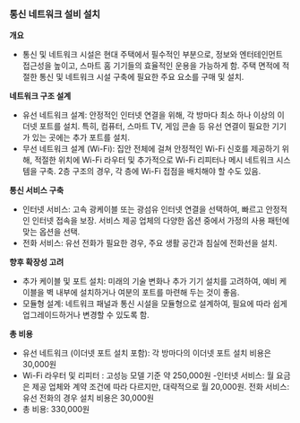 ### 통신 네트워크 설비 설치

**개요**

- 통신 및 네트워크 시설은 현대 주택에서 필수적인 부분으로, 정보와 엔터테인먼트 접근성을 높이고, 스마트 홈 기기들의 효율적인 운용을 가능하게 함. 주택 면적에 적절한 통신 및 네트워크 시설 구축에 필요한 주요 요소를 구매 및 설치.

**네트워크 구조 설계**

- 유선 네트워크 설계: 안정적인 인터넷 연결을 위해, 각 방마다 최소 하나 이상의 이더넷 포트를 설치. 특히, 컴퓨터, 스마트 TV, 게임 콘솔 등 유선 연결이 필요한 기기가 있는 곳에는 추가 포트를 설치.
- 무선 네트워크 설계 (Wi-Fi): 집안 전체에 걸쳐 안정적인 Wi-Fi 신호를 제공하기 위해, 적절한 위치에 Wi-Fi 라우터 및 추가적으로 Wi-Fi 리피터나 메시 네트워크 시스템을 구축. 2층 구조의 경우, 각 층에 Wi-Fi 접점을 배치해야 할 수도 있음.

**통신 서비스 구축**

- 인터넷 서비스: 고속 광케이블 또는 광섬유 인터넷 연결을 선택하여, 빠르고 안정적인 인터넷 접속을 보장. 서비스 제공 업체의 다양한 옵션 중에서 가정의 사용 패턴에 맞는 옵션을 선택.
- 전화 서비스: 유선 전화가 필요한 경우, 주요 생활 공간과 침실에 전화선을 설치.

**향후 확장성 고려**
- 추가 케이블 및 포트 설치: 미래의 기술 변화나 추가 기기 설치를 고려하여, 예비 케이블을 벽 내부에 설치하거나 여분의 포트를 마련해 두는 것이 좋음.
- 모듈형 설계: 네트워크 패널과 통신 시설을 모듈형으로 설계하여, 필요에 따라 쉽게 업그레이드하거나 변경할 수 있도록 함.

**총 비용**
- 유선 네트워크 (이더넷 포트 설치 포함): 각 방마다의 이더넷 포트 설치 비용은 30,000원
- Wi-Fi 라우터 및 리피터 : 고성능 모델 기준 약 250,000원
-인터넷 서비스: 월 요금은 제공 업체와 계약 조건에 따라 다르지만, 대략적으로 월 20,000원.
전화 서비스: 유선 전화의 경우 설치 비용은 30,000원
- 총 비용: 330,000원